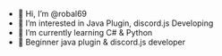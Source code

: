 - 👋 Hi, I’m @robal69
- 👀 I’m interested in Java Plugin, discord.js Developing
- 🌱 I’m currently learning C# & Python
- 👀 Beginner java plugin & discord.js developer
